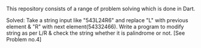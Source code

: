 This repository consists of a range of problem solving which is done in Dart.

Solved: Take a string input like "543L24R6" and replace "L" with previous element & "R" with next
element(54332466). Write a program to modify string as per L/R & check the string whether
it is palindrome or not. [See Problem no.4]